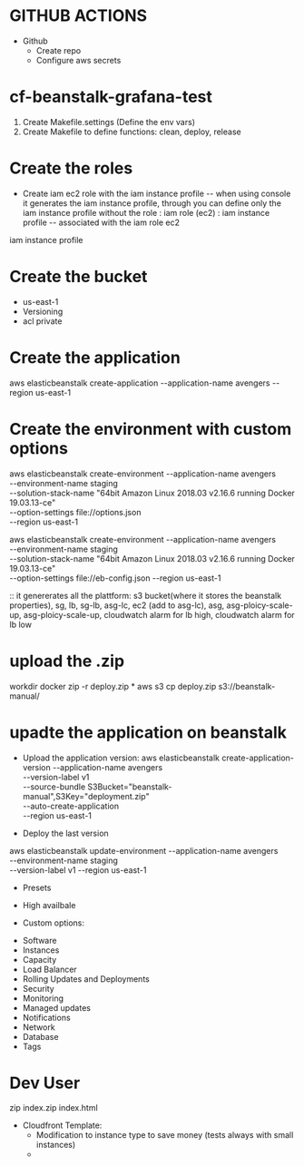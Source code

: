 # GITHUB ACTIONS
* Github
    - Create repo
    - Configure aws secrets


# cf-beanstalk-grafana-test

1. Create Makefile.settings (Define the env vars)
2. Create Makefile to define functions: clean, deploy, release



# Create the roles
* Create iam ec2 role with the iam instance profile -- when using console it generates the iam instance profile, through you can define only the iam instance profile without the role
: iam role (ec2)
: iam instance profile -- associated with the iam role ec2


iam instance profile

# Create the bucket
- us-east-1
- Versioning
- acl private


# Create the application
aws elasticbeanstalk create-application --application-name avengers --region us-east-1

# Create the environment with custom options
aws elasticbeanstalk create-environment --application-name avengers \
    --environment-name staging \
    --solution-stack-name "64bit Amazon Linux 2018.03 v2.16.6 running Docker 19.03.13-ce" \
    --option-settings file://options.json \
    --region us-east-1


aws elasticbeanstalk create-environment --application-name avengers \
    --environment-name staging \
    --solution-stack-name "64bit Amazon Linux 2018.03 v2.16.6 running Docker 19.03.13-ce" \
    --option-settings file://eb-config.json
    --region us-east-1

:: it genererates all the plattform: s3 bucket(where it stores the beanstalk properties), sg, lb, sg-lb, asg-lc, ec2 (add to asg-lc), asg, asg-ploicy-scale-up, asg-ploicy-scale-up, cloudwatch alarm for lb high, cloudwatch alarm for lb low   




# upload the .zip
workdir docker
zip -r deploy.zip *
aws s3 cp deploy.zip s3://beanstalk-manual/

# upadte the application on beanstalk

* Upload the application version:
aws elasticbeanstalk create-application-version --application-name avengers \
    --version-label v1 \
    --source-bundle S3Bucket="beanstalk-manual",S3Key="deployment.zip" \
    --auto-create-application \
    --region us-east-1

* Deploy the last version

aws elasticbeanstalk update-environment --application-name avengers \
    --environment-name staging \
    --version-label v1 --region us-east-1






* Presets
- High availbale

* Custom options:
- Software
- Instances
- Capacity
- Load Balancer
- Rolling Updates and Deployments
- Security
- Monitoring
- Managed updates
- Notifications
- Network
- Database
- Tags


# Dev User
zip index.zip index.html




* Cloudfront Template:
    - Modification to instance type to save money (tests always with small instances)
    -  